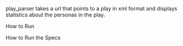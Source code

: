 play_parser takes a url that points to a play in xml format and displays statistics about the personas in the play.

How to Run

How to Run the Specs


